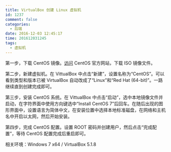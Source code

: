 ```yaml
---
title: VirtualBox 创建 Linux 虚拟机
id: 1237
comment: false
categories:
  - 后端
date: 2016-12-03 12:45:17
time: 201612031245
tags:
  - 虚拟机
---
```


第一步，下载 CentOS 镜像。[访问](http://www.centos.org) CentOS 官方网站，下载 ISO 镜像文件。

第二步，新建虚拟机。在 VittualBox 中点击“新建”，设置名称为“CentOS”。<!--more-->可以看到类型和版本已被 VirtualBox 自动改成了“Linux”和“Red Hat (64-bit)”。一路继续直到创建完成即可。

第三步，安装 CentOS 系统。在 VittualBox 中点击“启动”，选中本地镜像文件并启动，在字符界面中使用方向键选中“Install CentOS 7”后回车。在随后出现的图形界面中，设置语言为简体中文，在安装位置中选择本地标准磁盘，在网络和主机名中开启以太网，然后开始安装。

第四步，完成 CentOS 配置。设置 ROOT 密码并创建用户，然后点击“完成配置”，等待 CentOS 配置完成后重启即可。

相关环境：Windows 7 x64 / VirtualBox 5.1.8